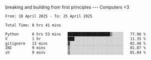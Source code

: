 breaking and building from first principles --- Computers <3

<!--START_SECTION:waka-->

```txt
From: 18 April 2025 - To: 25 April 2025

Total Time: 8 hrs 41 mins

Python      6 hrs 53 mins   ███████████████████▒░░░░░   77.96 %
V           1 hr            ███░░░░░░░░░░░░░░░░░░░░░░   11.35 %
gitignore   13 mins         ▓░░░░░░░░░░░░░░░░░░░░░░░░   02.48 %
INI         9 mins          ▒░░░░░░░░░░░░░░░░░░░░░░░░   01.87 %
sh          9 mins          ▒░░░░░░░░░░░░░░░░░░░░░░░░   01.84 %
```

<!--END_SECTION:waka-->
